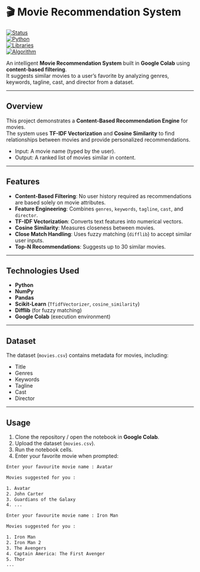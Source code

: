 # 🎬 Movie Recommendation System  

[![Status](https://img.shields.io/badge/Project-Completed-green)]()  
[![Python](https://img.shields.io/badge/Made%20With-Python%203.9%2B-blue)]()  
[![Libraries](https://img.shields.io/badge/Libraries-Numpy%20%7C%20Pandas%20%7C%20ScikitLearn-orange)]()  
[![Algorithm](https://img.shields.io/badge/Algorithm-Content--Based%20Filtering-red)]()  

An intelligent **Movie Recommendation System** built in **Google Colab** using **content-based filtering**.  
It suggests similar movies to a user’s favorite by analyzing genres, keywords, tagline, cast, and director from a dataset.  

---

##  Overview  

This project demonstrates a **Content-Based Recommendation Engine** for movies.  
The system uses **TF-IDF Vectorization** and **Cosine Similarity** to find relationships between movies and provide personalized recommendations.  

- Input: A movie name (typed by the user).  
- Output: A ranked list of movies similar in content.  

---

##  Features  

-  **Content-Based Filtering**: No user history required as recommendations are based solely on movie attributes.  
-  **Feature Engineering**: Combines `genres`, `keywords`, `tagline`, `cast`, and `director`.  
-  **TF-IDF Vectorization**: Converts text features into numerical vectors.  
-  **Cosine Similarity**: Measures closeness between movies.  
-  **Close Match Handling**: Uses fuzzy matching (`difflib`) to accept similar user inputs.  
-  **Top-N Recommendations**: Suggests up to 30 similar movies.  

---


## Technologies Used  

- **Python**  
- **NumPy**  
- **Pandas**  
- **Scikit-Learn** (`TfidfVectorizer`, `cosine_similarity`)  
- **Difflib** (for fuzzy matching)  
- **Google Colab** (execution environment)  

---

##  Dataset  

The dataset (`movies.csv`) contains metadata for movies, including:  

- Title  
- Genres  
- Keywords  
- Tagline  
- Cast  
- Director  


---

##  Usage  

1. Clone the repository / open the notebook in **Google Colab**.  
2. Upload the dataset (`movies.csv`).  
3. Run the notebook cells.  
4. Enter your favorite movie when prompted:  

```bash
Enter your favourite movie name : Avatar

Movies suggested for you :

1. Avatar
2. John Carter
3. Guardians of the Galaxy
4. ...

Enter your favourite movie name : Iron Man

Movies suggested for you :  

1. Iron Man  
2. Iron Man 2  
3. The Avengers  
4. Captain America: The First Avenger  
5. Thor  
...



